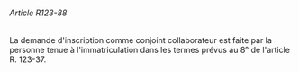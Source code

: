 ###### Article R123-88

La demande d'inscription comme conjoint collaborateur est faite par la personne tenue à l'immatriculation dans les termes prévus au 8° de l'article R. 123-37.

